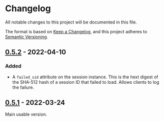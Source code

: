 # Changelog
All notable changes to this project will be documented in this file.

The format is based on [Keep a Changelog](https://keepachangelog.com/en/1.0.0/),
and this project adheres to [Semantic Versioning](https://semver.org/spec/v2.0.0.html).


## [0.5.2](https://github.com/JCapriotti/dynamodb-session-flask/tree/v0.5.2) - 2022-04-10

### Added

* A `failed_sid` attribute on the session instance. 
  This is the hext digest of the SHA-512 hash of a session ID that failed to load. 
  Allows clients to log the failure.

## [0.5.1](https://github.com/JCapriotti/dynamodb-session-flask/tree/v0.5.1) - 2022-03-24

Main usable version.
